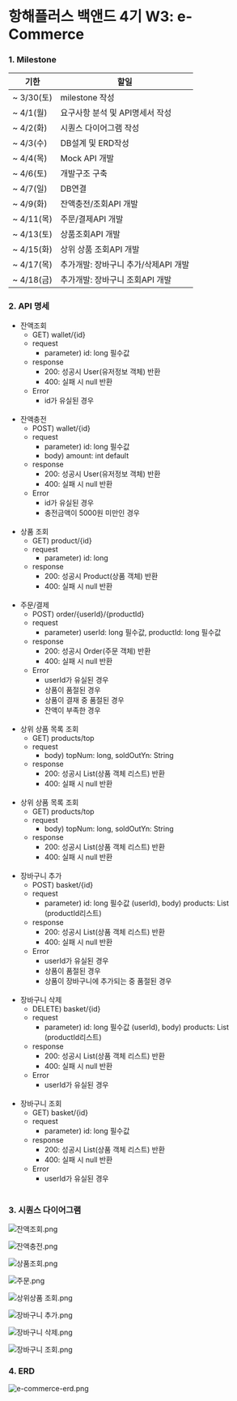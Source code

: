 # 항해플러스 백앤드 4기 W3: e-Commerce


<h3>1. Milestone</h3>
   
 | 기한        | 할일                     |
 |-----------|------------------------|
 | ~ 3/30(토) | milestone 작성           |
 | ~ 4/1(월)  | 요구사항 분석 및 API명세서 작성    |
 | ~ 4/2(화)  | 시퀀스 다이어그램 작성           |
 | ~ 4/3(수)  | DB설계 및 ERD작성           |
 | ~ 4/4(목)  | Mock API 개발            |
 | ~ 4/6(토)  | 개발구조 구축                |
 | ~ 4/7(일)  | DB연결                   |
 | ~ 4/9(화)  | 잔액충전/조회API 개발          |
 | ~ 4/11(목) | 주문/결제API 개발            |
 | ~ 4/13(토) | 상품조회API 개발             |
 | ~ 4/15(화) | 상위 상품 조회API 개발         |
 | ~ 4/17(목) | 추가개발: 장바구니 추가/삭제API 개발 |
 | ~ 4/18(금) | 추가개발: 장바구니 조회API 개발    |



<h3>2. API 명세</h3>

- 잔액조회
  - GET) wallet/{id}
  - request
    - parameter) id: long 필수값
  - response
    - 200: 성공시 User(유저정보 객체) 반환
    - 400: 실패 시 null 반환
  - Error
    - id가 유실된 경우
      <br/>
      <br/>
- 잔액충전
  - POST) wallet/{id}
  - request
    - parameter) id: long 필수값
    - body) amount: int default
  - response
    - 200: 성공시 User(유저정보 객체)  반환
    - 400: 실패 시 null 반환
  - Error
    - id가 유실된 경우
    - 충전금액이 5000원 미만인 경우
      <br/>
      <br/>
- 상품 조회
  - GET) product/{id}
  - request
    - parameter) id: long
  - response
    - 200: 성공시 Product(상품 객체) 반환
    - 400: 실패 시 null 반환
      <br/>
      <br/>
- 주문/결제
  - POST) order/{userId}/{productId}
  - request
    - parameter) userId: long 필수값, productId: long 필수값
  - response
    - 200: 성공시 Order(주문 객체) 반환
    - 400: 실패 시 null 반환
  - Error
    - userId가 유실된 경우
    - 상품이 품절된 경우
    - 상품이 결재 중 품절된 경우
    - 잔액이 부족한 경우
      <br/>
      <br/>
- 상위 상품 목록 조회
  - GET) products/top
  - request
    - body) topNum: long, soldOutYn: String
  - response
    - 200: 성공시 List<Product>(상품 객체 리스트) 반환
    - 400: 실패 시 null 반환
      <br/>
      <br/>
- 상위 상품 목록 조회
  - GET) products/top
  - request
      - body) topNum: long, soldOutYn: String
  - response
      - 200: 성공시 List<Product>(상품 객체 리스트) 반환
      - 400: 실패 시 null 반환
        <br/>
        <br/>
- 장바구니 추가
    - POST) basket/{id}
    - request
        - parameter) id: long 필수값 (userId), body) products: List<long> (productId리스트)
    - response
        - 200: 성공시 List<Product>(상품 객체 리스트) 반환
        - 400: 실패 시 null 반환
  - Error
    - userId가 유실된 경우
    - 상품이 품절된 경우
    - 상품이 장바구니에 추가되는 중 품절된 경우
      <br/>
      <br/>
- 장바구니 삭제
    - DELETE) basket/{id}
    - request
        - parameter) id: long 필수값 (userId), body) products: List<long> (productId리스트)
    - response
        - 200: 성공시 List<Product>(상품 객체 리스트) 반환
        - 400: 실패 시 null 반환
    - Error
        - userId가 유실된 경우
          <br/>
          <br/>
- 장바구니 조회
    - GET) basket/{id}
    - request
        - parameter) id: long 필수값
    - response
        - 200: 성공시 List<Product>(상품 객체 리스트) 반환
        - 400: 실패 시 null 반환
    - Error
        - userId가 유실된 경우
          <br/>
          <br/>


          
<h3>3. 시퀀스 다이어그램</h3>

![잔액조회.png](Img%2F%EC%9E%94%EC%95%A1%EC%A1%B0%ED%9A%8C.png)

![잔액충전.png](Img%2F%EC%9E%94%EC%95%A1%EC%B6%A9%EC%A0%84.png)

![상품조회.png](Img%2F%EC%83%81%ED%92%88%EC%A1%B0%ED%9A%8C.png)

![주문.png](Img%2F%EC%A3%BC%EB%AC%B8.png)

![상위상품 조회.png](Img%2F%EC%83%81%EC%9C%84%EC%83%81%ED%92%88%20%EC%A1%B0%ED%9A%8C.png)

![장바구니 추가.png](Img%2F%EC%9E%A5%EB%B0%94%EA%B5%AC%EB%8B%88%20%EC%B6%94%EA%B0%80.png)

![장바구니 삭제.png](Img%2F%EC%9E%A5%EB%B0%94%EA%B5%AC%EB%8B%88%20%EC%82%AD%EC%A0%9C.png)

![장바구니 조회.png](Img%2F%EC%9E%A5%EB%B0%94%EA%B5%AC%EB%8B%88%20%EC%A1%B0%ED%9A%8C.png)



<h3>4. ERD</h3>

![e-commerce-erd.png](Img%2Fe-commerce-erd.png)


